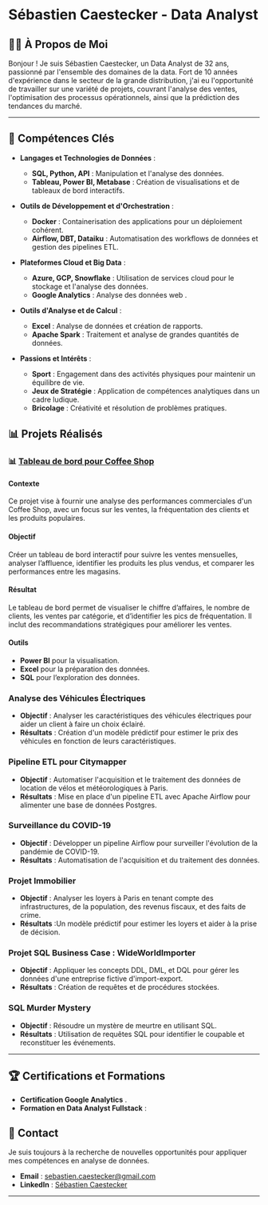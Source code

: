 # Sébastien Caestecker - Data Analyst


## 👨‍💼 **À Propos de Moi**

Bonjour ! Je suis Sébastien Caestecker, un Data Analyst de 32 ans, passionné par l'ensemble des domaines de la data. Fort de 10 années d'expérience dans le secteur de la grande distribution, j'ai eu l'opportunité de travailler sur une variété de projets, couvrant l'analyse des ventes, l'optimisation des processus opérationnels, ainsi que la prédiction des tendances du marché.

---

## 🎯 **Compétences Clés**

- **Langages et Technologies de Données** :
  - **SQL, Python, API** : Manipulation et l'analyse des données.
  - **Tableau, Power BI, Metabase** : Création de visualisations et de tableaux de bord interactifs.

- **Outils de Développement et d'Orchestration** :
  - **Docker** : Containerisation des applications pour un déploiement cohérent.
  - **Airflow, DBT, Dataiku** : Automatisation des workflows de données et gestion des pipelines ETL.

- **Plateformes Cloud et Big Data** :
  - **Azure, GCP, Snowflake** : Utilisation de services cloud pour le stockage et l'analyse des données.
  - **Google Analytics** : Analyse des données web .

- **Outils d'Analyse et de Calcul** :
  - **Excel** : Analyse de données et création de rapports.
  - **Apache Spark** : Traitement et analyse de grandes quantités de données.

- **Passions et Intérêts** :
  - **Sport** : Engagement dans des activités physiques pour maintenir un équilibre de vie.
  - **Jeux de Stratégie** : Application de compétences analytiques dans un cadre ludique.
  - **Bricolage** : Créativité et résolution de problèmes pratiques.


## 📊 **Projets Réalisés**

### 📊 [Tableau de bord pour Coffee Shop](https://github.com/sebastiencaestecker/Tableau-bord-coffee-shop)

  #### Contexte  
  Ce projet vise à fournir une analyse des performances commerciales d'un Coffee Shop, avec un focus sur les ventes, la fréquentation des clients et les produits populaires.
  
  #### Objectif  
  Créer un tableau de bord interactif pour suivre les ventes mensuelles, analyser l’affluence, identifier les produits les plus vendus, et comparer les performances entre les magasins.
  
  #### Résultat  
  Le tableau de bord permet de visualiser le chiffre d’affaires, le nombre de clients, les ventes par catégorie, et d’identifier les pics de fréquentation. Il inclut des recommandations stratégiques pour améliorer les ventes.
  
  #### Outils  
  - **Power BI** pour la visualisation.
  - **Excel** pour la préparation des données.
  - **SQL** pour l’exploration des données.

### **Analyse des Véhicules Électriques**
- **Objectif** : Analyser les caractéristiques des véhicules électriques pour aider un client à faire un choix éclairé.
- **Résultats** : Création d'un modèle prédictif pour estimer le prix des véhicules en fonction de leurs caractéristiques.

### **Pipeline ETL pour Citymapper**
- **Objectif** : Automatiser l'acquisition et le traitement des données de location de vélos et météorologiques à Paris.
- **Résultats** : Mise en place d'un pipeline ETL avec Apache Airflow pour alimenter une base de données Postgres.

### **Surveillance du COVID-19**
- **Objectif** : Développer un pipeline Airflow pour surveiller l'évolution de la pandémie de COVID-19.
- **Résultats** : Automatisation de l'acquisition et du traitement des données.

### **Projet Immobilier**
- **Objectif** : Analyser les loyers à Paris en tenant compte des infrastructures, de la population, des revenus fiscaux, et des faits de crime.
- **Résultats** :Un modèle prédictif pour estimer les loyers et aider à la prise de décision.

### **Projet SQL Business Case : WideWorldImporter**
- **Objectif** : Appliquer les concepts DDL, DML, et DQL pour gérer les données d'une entreprise fictive d'import-export.
- **Résultats** : Création de requêtes et de procédures stockées.

### **SQL Murder Mystery**
- **Objectif** : Résoudre un mystère de meurtre en utilisant SQL.
- **Résultats** : Utilisation de requêtes SQL pour identifier le coupable et reconstituer les événements.

---

## 🏆 **Certifications et Formations**

- **Certification Google Analytics** .
- **Formation en Data Analyst Fullstack** :


## 🤝 **Contact**

Je suis toujours à la recherche de nouvelles opportunités pour appliquer mes compétences en analyse de données. 
- **Email** : [sebastien.caestecker@gmail.com](mailto:sebastien.caestecker@gmail.com)
- **LinkedIn** : [Sébastien Caestecker](https://www.linkedin.com/in/sebastien-caestecker-753811139/)

---

